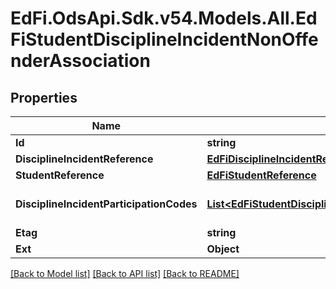 # EdFi.OdsApi.Sdk.v54.Models.All.EdFiStudentDisciplineIncidentNonOffenderAssociation

## Properties

Name | Type | Description | Notes
------------ | ------------- | ------------- | -------------
**Id** | **string** |  | [optional] 
**DisciplineIncidentReference** | [**EdFiDisciplineIncidentReference**](EdFiDisciplineIncidentReference.md) |  | 
**StudentReference** | [**EdFiStudentReference**](EdFiStudentReference.md) |  | 
**DisciplineIncidentParticipationCodes** | [**List&lt;EdFiStudentDisciplineIncidentNonOffenderAssociationDisciplineIncidentParticipationCode&gt;**](EdFiStudentDisciplineIncidentNonOffenderAssociationDisciplineIncidentParticipationCode.md) | An unordered collection of studentDisciplineIncidentNonOffenderAssociationDisciplineIncidentParticipationCodes. The role or type of participation of a student in a discipline incident. | [optional] 
**Etag** | **string** | A unique system-generated value that identifies the version of the resource. | [optional] 
**Ext** | **Object** | Extensions to the StudentDisciplineIncidentNonOffenderAssociation entity. | [optional] 

[[Back to Model list]](../README.md#documentation-for-models) [[Back to API list]](../README.md#documentation-for-api-endpoints) [[Back to README]](../README.md)

